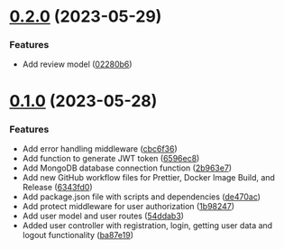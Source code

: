 # [0.2.0](https://github.com/hossainchisty/eCommerce-Backend-API/compare/v0.1.0...v0.2.0) (2023-05-29)


### Features

* Add review model ([02280b6](https://github.com/hossainchisty/eCommerce-Backend-API/commit/02280b6b425125284386211b08604abc8a5a8ed2))



# [0.1.0](https://github.com/hossainchisty/eCommerce-Backend-API/compare/6343fd03ed4ebc12733553d0766b860b5bf75f1d...v0.1.0) (2023-05-28)


### Features

* Add error handling middleware ([cbc6f36](https://github.com/hossainchisty/eCommerce-Backend-API/commit/cbc6f36a431abd75a4686378a836a2e68b0dbb4c))
* Add function to generate JWT token ([6596ec8](https://github.com/hossainchisty/eCommerce-Backend-API/commit/6596ec86ced06e5701169d490ac2328a1eafc2a8))
* Add MongoDB database connection function ([2b963e7](https://github.com/hossainchisty/eCommerce-Backend-API/commit/2b963e760df10c1aef279c57766f6623aaa2e7f1))
* Add new GitHub workflow files for Prettier, Docker Image Build, and Release ([6343fd0](https://github.com/hossainchisty/eCommerce-Backend-API/commit/6343fd03ed4ebc12733553d0766b860b5bf75f1d))
* Add package.json file with scripts and dependencies ([de470ac](https://github.com/hossainchisty/eCommerce-Backend-API/commit/de470acf8d963d1ea77a0b3bd7d2c1f81700b94e))
* Add protect middleware for user authorization ([1b98247](https://github.com/hossainchisty/eCommerce-Backend-API/commit/1b9824786f3601546e56947db4c20173019c36c9))
* Add user model and user routes ([54ddab3](https://github.com/hossainchisty/eCommerce-Backend-API/commit/54ddab340ae3abafe5111283ee70fe6f346aa9fe))
* Added user controller with registration, login, getting user data and logout functionality ([ba87e19](https://github.com/hossainchisty/eCommerce-Backend-API/commit/ba87e197f67f9bfe31c2e098516983ca3802573d))



